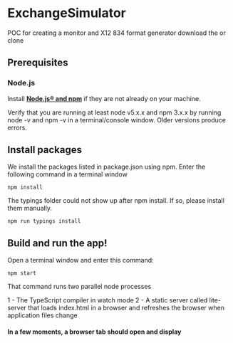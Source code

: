 # ExchangeSimulator
POC for creating a monitor and X12 834 format generator
download the or clone

## Prerequisites

### Node.js

Install **[Node.js® and npm](https://nodejs.org/en/download/)** if they are not already on your machine.

Verify that you are running at least node v5.x.x and npm 3.x.x by running node -v and npm -v in a terminal/console window. Older versions produce errors.

## Install packages

We install the packages listed in package.json using npm. Enter the following command in a terminal window 

```
npm install
```
The typings folder could not show up after npm install. If so, please install them manually.

```
npm run typings install
```


## Build and run the app!

Open a terminal window and enter this command:
```
npm start
```
That command runs two parallel node processes

1 - The TypeScript compiler in watch mode
2 - A static server called lite-server that loads index.html in a browser and refreshes the browser when application files change

#### In a few moments, a browser tab should open and display
